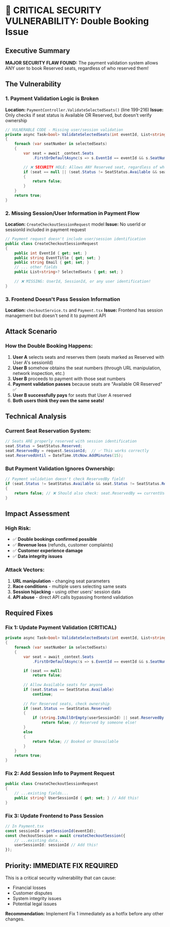 # 🚨 CRITICAL SECURITY VULNERABILITY: Double Booking Issue

## Executive Summary
**MAJOR SECURITY FLAW FOUND:** The payment validation system allows ANY user to book Reserved seats, regardless of who reserved them!

## The Vulnerability

### 1. **Payment Validation Logic is Broken**
**Location:** `PaymentController.ValidateSelectedSeats()` (line 199-216)
**Issue:** Only checks if seat status is Available OR Reserved, but doesn't verify ownership

```csharp
// VULNERABLE CODE - Missing user/session validation
private async Task<bool> ValidateSelectedSeats(int eventId, List<string> selectedSeats)
{
    foreach (var seatNumber in selectedSeats)
    {
        var seat = await _context.Seats
            .FirstOrDefaultAsync(s => s.EventId == eventId && s.SeatNumber == seatNumber);

        // ❌ SECURITY HOLE: Allows ANY Reserved seat, regardless of who reserved it!
        if (seat == null || (seat.Status != SeatStatus.Available && seat.Status != SeatStatus.Reserved))
        {
            return false;
        }
    }
    return true;
}
```

### 2. **Missing Session/User Information in Payment Flow**
**Location:** `CreateCheckoutSessionRequest` model
**Issue:** No userId or sessionId included in payment request

```csharp
// Payment request doesn't include user/session identification
public class CreateCheckoutSessionRequest
{
    public int EventId { get; set; }
    public string EventTitle { get; set; }
    public string Email { get; set; }
    // ... other fields
    public List<string>? SelectedSeats { get; set; }
    
    // ❌ MISSING: UserId, SessionId, or any user identification!
}
```

### 3. **Frontend Doesn't Pass Session Information**
**Location:** `checkoutService.ts` and `Payment.tsx`
**Issue:** Frontend has session management but doesn't send it to payment API

## Attack Scenario

### **How the Double Booking Happens:**

1. **User A** selects seats and reserves them (seats marked as Reserved with User A's sessionId)
2. **User B** somehow obtains the seat numbers (through URL manipulation, network inspection, etc.)
3. **User B** proceeds to payment with those seat numbers
4. **Payment validation passes** because seats are "Available OR Reserved" ✅
5. **User B successfully pays** for seats that User A reserved
6. **Both users think they own the same seats!**

## Technical Analysis

### **Current Seat Reservation System:**
```csharp
// Seats ARE properly reserved with session identification
seat.Status = SeatStatus.Reserved;
seat.ReservedBy = request.SessionId;  // ✅ This works correctly
seat.ReservedUntil = DateTime.UtcNow.AddMinutes(15);
```

### **But Payment Validation Ignores Ownership:**
```csharp
// Payment validation doesn't check ReservedBy field!
if (seat.Status != SeatStatus.Available && seat.Status != SeatStatus.Reserved)
{
    return false; // ❌ Should also check: seat.ReservedBy == currentUserSession
}
```

## Impact Assessment

### **High Risk:**
- ✅ **Double bookings confirmed possible**
- ✅ **Revenue loss** (refunds, customer complaints)
- ✅ **Customer experience damage** 
- ✅ **Data integrity issues**

### **Attack Vectors:**
1. **URL manipulation** - changing seat parameters
2. **Race conditions** - multiple users selecting same seats
3. **Session hijacking** - using other users' session data
4. **API abuse** - direct API calls bypassing frontend validation

## Required Fixes

### **Fix 1: Update Payment Validation (CRITICAL)**
```csharp
private async Task<bool> ValidateSelectedSeats(int eventId, List<string> selectedSeats, string? userSessionId = null)
{
    foreach (var seatNumber in selectedSeats)
    {
        var seat = await _context.Seats
            .FirstOrDefaultAsync(s => s.EventId == eventId && s.SeatNumber == seatNumber);

        if (seat == null)
            return false;
            
        // Allow Available seats for anyone
        if (seat.Status == SeatStatus.Available)
            continue;
            
        // For Reserved seats, check ownership
        if (seat.Status == SeatStatus.Reserved)
        {
            if (string.IsNullOrEmpty(userSessionId) || seat.ReservedBy != userSessionId)
                return false; // Reserved by someone else!
        }
        else
        {
            return false; // Booked or Unavailable
        }
    }
    return true;
}
```

### **Fix 2: Add Session Info to Payment Request**
```csharp
public class CreateCheckoutSessionRequest
{
    // ...existing fields...
    public string? UserSessionId { get; set; } // Add this!
}
```

### **Fix 3: Update Frontend to Pass Session**
```typescript
// In Payment.tsx
const sessionId = getSessionId(eventId);
const checkoutSession = await createCheckoutSession({
    // ...existing data...
    userSessionId: sessionId // Add this!
});
```

## Priority: **IMMEDIATE FIX REQUIRED**

This is a critical security vulnerability that can cause:
- Financial losses
- Customer disputes  
- System integrity issues
- Potential legal issues

**Recommendation:** Implement Fix 1 immediately as a hotfix before any other changes.
